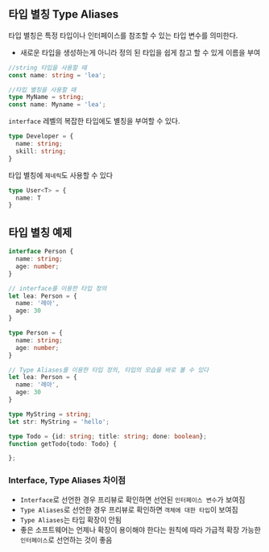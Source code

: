 
## 타입 별칭 Type Aliases

타입 별칭은 특정 타입이나 인터페이스를 참조할 수 있는 타입 변수를 의미한다.
- 새로운 타입을 생성하는게 아니라 정의 된 타입을 쉽게 참고 할 수 있게 이름을 부여

```ts
//string 타입을 사용할 때
const name: string = 'lea';

//타입 별칭을 사용할 때
type MyName = string;
const name: Myname = 'lea';
```

`interface` 레벨의 복잡한 타입에도 별칭을 부여할 수 있다.

```ts
type Developer = {
  name: string;
  skill: string;
}
```

타입 별칭에 `제네릭`도 사용할 수 있다

```ts
type User<T> = {
  name: T
}
```

## 타입 별칭 예제

```ts
interface Person {
  name: string;
  age: number;
}

// interface를 이용한 타입 정의
let lea: Person = {
  name: '레아',
  age: 30
}
```

```ts
type Person = {
  name: string;
  age: number;
}

// Type Aliases를 이용한 타입 정의, 타입의 모습을 바로 볼 수 있다
let lea: Person = {
  name: '레아',
  age: 30
}

```

```ts
type MyString = string;
let str: MyString = 'hello';
```
```ts
type Todo = {id: string; title: string; done: boolean};
function getTodo{todo: Todo} {

};
```

### Interface, Type Aliases 차이점

- `Interface`로 선언한 경우 프리뷰로 확인하면 선언된 `인터페이스 변수`가 보여짐
- `Type Aliases`로 선언한 경우 프리뷰로 확인하면 `객체에 대한 타입`이 보여짐
- `Type Aliases`는 타입 확장이 안됨
- 좋은 소프트웨어는 언제나 확장이 용이해야 한다는 원칙에 따라 가급적 확장 가능한 `인터페이스`로 선언하는 것이 좋음